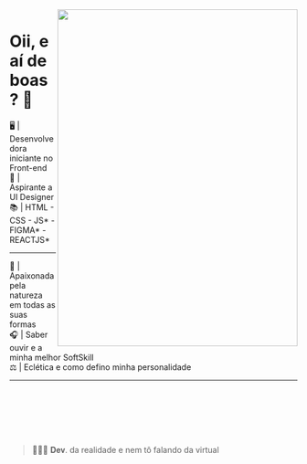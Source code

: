<img align="right" height="590px" width="420px" src="https://i.pinimg.com/originals/f5/36/01/f53601133f236d1cb167ac19f05a3d60.gif">

<h1 align="left">Oii, e aí de boas? 👋</h1>
<p align="left"> 🖥️ | Desenvolvedora iniciante no Front-end <br>
🎨 | Aspirante a UI Designer <br>
📚 | HTML - CSS - JS* - FIGMA* - REACTJS* <br>
<hr>
🦋 | Apaixonada pela natureza em todas as suas formas <br>
🎧 | Saber ouvir e a minha melhor SoftSkill <br>
⚖️ | Eclética e como defino minha personalidade<br>
<hr>
<br>
<br>
<br>
<br>
<br>

<blockquote>
<p>🤷🏽‍♀️ 𝐃𝐞𝐯. da realidade e nem tô falando da virtual</p>
</blockquote> </p>

                                                               
